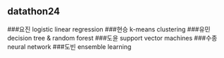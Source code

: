 ## datathon24 
###요진 logistic linear regression
###현승 k-means clustering
###유민 decision tree & random forest
###도윤 support vector machines
###수종 neural network
###도빈 ensemble learning
